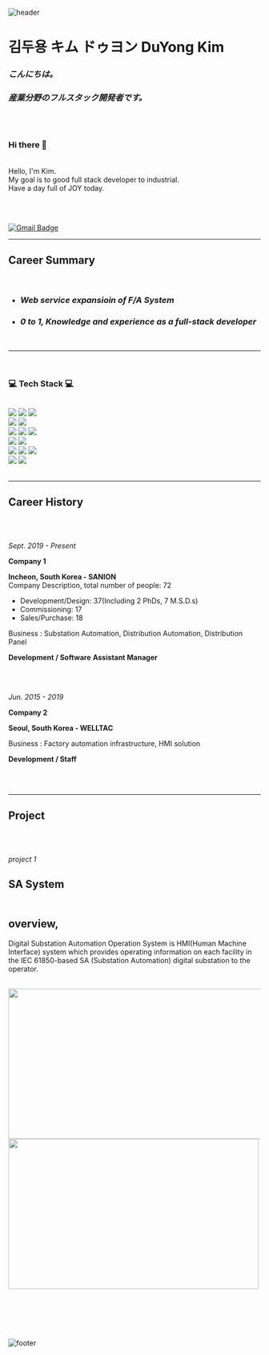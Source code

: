 ![header](https://capsule-render.vercel.app/api?type=waving&&color=gradient&height=100&section=header&fontSize=90)

# 김두용 キム ドゥヨン DuYong Kim


### _こんにちは。_
### _産業分野のフルスタック開発者です。_
<div>
<br/>
<br/>
<h3>Hi there 👋</h3><br/>
Hello, I'm Kim.<br/>
My goal is to  good full stack developer to industrial.<br/>
Have a day full of JOY today.


<br/><br/>



 [![Gmail Badge](https://img.shields.io/badge/Gmail-d14836?style=flat-square&logo=Gmail&logoColor=white&link=mailto:jjuhee0913@gmail.com)](mailto:endyd112@gmail.com)
<!-- [![Blog Badge](http://img.shields.io/badge/-Blog-green?style=flat-square&logo=Naver&link=https://blog.naver.com/112)](https://blog.naver.com/112) -->


---
## **Career Summary**

<br/>

- ###  *Web service expansioin of F/A System*
- ###  *0 to 1, Knowledge and experience as a full-stack developer*
<br/>

---

<br/>
<h3>💻 Tech Stack 💻</h3>

<br/>
<img src="https://img.shields.io/badge/C-A8B9CC?style=flat-square&logo=C&logoColor=white"/>
<img src="https://img.shields.io/badge/c++-00599C?style=flat-square&logo=c%2B%2B&logoColor=white">
<img src="https://img.shields.io/badge/c%23-%23239120.svg?style=flat-square&logo=c-sharp&logoColor=white">
<br>
<img src="https://img.shields.io/badge/.NET-5C2D91?style=flat-square&logo=.net&logoColor=white"/>
<img src="https://img.shields.io/badge/Qt-%23217346.svg?style=flat-square&logo=Qt&logoColor=white"/>
<br>

<img src="https://img.shields.io/badge/JavaScript-F7DF1E?style=flat-square&logo=JavaScript&logoColor=white"/>
<img src="https://img.shields.io/badge/vuejs-%2335495e.svg?style=flat-square&logo=vuedotjs&logoColor=%234FC08D"/>
<img src="https://img.shields.io/badge/Nuxt.js-000000?style=flat-square&logo=Nuxt.js&logoColor=white"/>
<br>
<img src="https://img.shields.io/badge/html5-%23E34F26.svg?style=flat-square&logo=html5&logoColor=white"/>
<img src="https://img.shields.io/badge/bootstrap-%23563D7C.svg?style=flat-square&logo=bootstrap&logoColor=white"/>
<br>
<img src="https://img.shields.io/badge/chart.js-F5788D.svg?style=flat-square&logo=chart.js&logoColor=white"/>
<img src="https://img.shields.io/badge/threejs-black?style=flat-square&logo=three.js&logoColor=white"/>
<img src="https://img.shields.io/badge/WebGL-990000?logo=webgl&logoColor=white&style=flat-square"/>
<br>

<img src="https://img.shields.io/badge/Git-F05032?style=flat-square&logo=Git&logoColor=white"/>
<img src="https://img.shields.io/badge/Microsoft%20SQL%20Sever-CC2927?style=flat-square&logo=microsoft%20sql%20server&ogoColor=white"/>


</div>

<br/>

---

## **Career History**
<br/><br/>


_Sept. 2019 - Present_


**Company 1**

**Incheon, South Korea - SANION** <br>
Company Description,
total number of people: 72
- Development/Design: 37(Including 2 PhDs, 7 M.S.D.s)
- Commissioning: 17
- Sales/Purchase: 18

Business :
Substation Automation,
Distribution Automation,
Distribution Panel


**Development / Software**
**Assistant Manager**

<br/><br/>


_Jun. 2015 - 2019_

**Company 2**

**Seoul, South Korea - WELLTAC** <br>

Business :
Factory automation infrastructure, HMI solution


**Development / Staff**






<br/><br/>

---


## **Project**
<br/><br/>

*project 1*

## SA System <br><br>

## overview,


Digital Substation Automation Operation System is HMI(Human Machine Interface) system which provides operating information on each facility in the IEC 61850-based SA (Substation Automation) digital substation to the operator.

<br/>


<img src="../Gallery/QTSA.png" width="600px" height="300px" style="margin-right:20px">
<img src="https://github.com/endyd112/Gallery/GB.png" width="500px" height="300px">






<br/>
<br/>
<br/>
<br/>
<br/>
<br/>





![footer](https://capsule-render.vercel.app/api?type=waving&&color=gradient&height=100&section=footer&fontSize=90)





